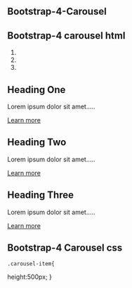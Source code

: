 ## Bootstrap-4-Carousel
## Bootstrap-4 carousel html 
<section id="showcase" class="bg-dark">
        <div id="myCarousel" class="carousel slide" data-ride="carousel">
          <ol class="carousel-indicators">
            <li data-slide-to="0" data-target="#myCarousel" class="active"></li>
            <li data-slide-to="1" data-target="#myCarousel"></li>
            <li data-slide-to="2" data-target="#myCarousel"></li>
          </ol>
            <div class="carousel-inner">
                <div class="carousel-item carousel-bg-1 active">
                    <div class="container">
                        <div class="carousel-caption h-100">
                          <div class="hero-area-table d-table w-100 h-100">
                            <div class="hero-area-tablcell d-table-cell align-middle">
                                <h1 class="display-4 mb-3">Heading One</h1>
                                <p class="lead">Lorem ipsum dolor sit amet.....</p>
                                <a href="#" class="btn btn-danger py-2 px-3">Learn more</a>
                          </div>
                        </div>
                      </div>
                    </div>
                </div>
                <div class="carousel-item carousel-bg-2">
                    <div class="container">
                        <div class="carousel-caption h-100">
                          <div class="hero-area-table d-table w-100 h-100">
                            <div class="hero-area-tablcell d-table-cell align-middle">
                                <h1 class="display-4 mb-3">Heading Two</h1>
                                <p class="lead">Lorem ipsum dolor sit amet.....</p>
                                <a href="#" class="btn btn-primary py-2 px-3">Learn more</a>
                          </div>
                        </div>
                      </div>
                    </div>
                </div>
                <div class="carousel-item carousel-bg-3">
                    <div class="container">
                        <div class="carousel-caption h-100">
                          <div class="hero-area-table d-table w-100 h-100">
                            <div class="hero-area-tablcell d-table-cell align-middle">
                                <h1 class="display-4 mb-4">Heading Three</h1>
                                <p class="lead">Lorem ipsum dolor sit amet.....</p>
                                <a href="#" class="btn btn-warning py-2 px-3">Learn more</a>
                          </div>
                        </div>
                      </div>
                    </div>
                </div>
            </div>
            <a href="#myCarousel" class="carousel-control-prev" data-slide="prev">
              <span class="carousel-control-prev-icon"></span>
            </a>
            <a href="#myCarousel" class="carousel-control-next" data-slide="next">
              <span class="carousel-control-next-icon"></span>
            </a>
        </div>
    </section>
  
  ## Bootstrap-4 Carousel css
    .carousel-item{
  height:500px;
}
